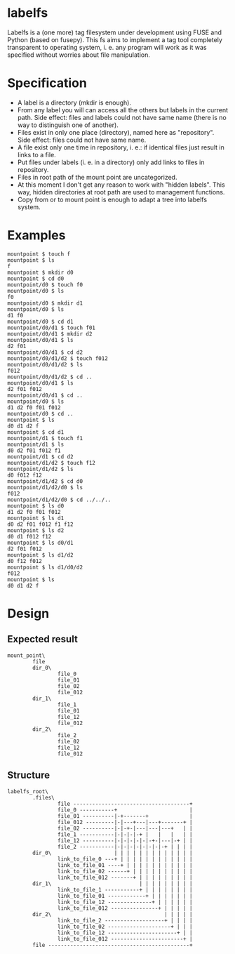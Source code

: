 labelfs
=======

Labelfs is a (one more) tag filesystem under development using FUSE and Python (based on fusepy). This fs aims to implement a tag tool completely transparent to operating system, i. e. any program will work as it was specified without worries about file manipulation.


Specification
=============

* A label is a directory (mkdir is enough).
* From any label you will can access all the others but labels in the current path. Side effect: files and labels could not have same name (there is no way to distinguish one of another).
* Files exist in only one place (directory), named here as "repository". Side effect: files could not have same name.
* A file exist only one time in repository, i. e.: if identical files just result in links to a file. 
* Put files under labels (i. e. in a directory) only add links to files in repository.
* Files in root path of the mount point are uncategorized.
* At this moment I don't get any reason to work with "hidden labels". This way, hidden directories at root path are used to management functions.
* Copy from or to mount point is enough to adapt a tree into labelfs system.


Examples
========

```
mountpoint $ touch f
mountpoint $ ls
f
mountpoint $ mkdir d0
mountpoint $ cd d0
mountpoint/d0 $ touch f0
mountpoint/d0 $ ls
f0
mountpoint/d0 $ mkdir d1
mountpoint/d0 $ ls
d1 f0
mountpoint/d0 $ cd d1
mountpoint/d0/d1 $ touch f01
mountpoint/d0/d1 $ mkdir d2
mountpoint/d0/d1 $ ls
d2 f01
mountpoint/d0/d1 $ cd d2
mountpoint/d0/d1/d2 $ touch f012
mountpoint/d0/d1/d2 $ ls
f012
mountpoint/d0/d1/d2 $ cd ..
mountpoint/d0/d1 $ ls
d2 f01 f012
mountpoint/d0/d1 $ cd ..
mountpoint/d0 $ ls
d1 d2 f0 f01 f012 
mountpoint/d0 $ cd ..
mountpoint $ ls
d0 d1 d2 f
mountpoint $ cd d1
mountpoint/d1 $ touch f1
mountpoint/d1 $ ls
d0 d2 f01 f012 f1
mountpoint/d1 $ cd d2
mountpoint/d1/d2 $ touch f12
mountpoint/d1/d2 $ ls
d0 f012 f12
mountpoint/d1/d2 $ cd d0
mountpoint/d1/d2/d0 $ ls
f012
mountpoint/d1/d2/d0 $ cd ../../..
mountpoint $ ls d0
d1 d2 f0 f01 f012
mountpoint $ ls d1
d0 d2 f01 f012 f1 f12 
mountpoint $ ls d2
d0 d1 f012 f12
mountpoint $ ls d0/d1
d2 f01 f012
mountpoint $ ls d1/d2
d0 f12 f012
mountpoint $ ls d1/d0/d2
f012
mountpoint $ ls
d0 d1 d2 f
```

Design
======

Expected result
---------------

```
mount_point\
        file
        dir_0\
                file_0
                file_01
                file_02
                file_012
        dir_1\
                file_1
                file_01
                file_12
                file_012
        dir_2\
                file_2
                file_02
                file_12
                file_012
```

Structure
---------

```
labelfs_root\
        .files\
                file -------------------------------------+
                file_0 -----------+                       |
                file_01 ----------|-+-------+             |
                file_012 ---------|-|---+---|---+-------+ |
                file_02 ----------|-|-+-|---|---|---+   | |
                file_1 -----------|-|-|-|-+ |   |   |   | |
                file_12 ----------|-|-|-|-|-|-+-|---|-+ | |
                file_2 -----------|-|-|-|-|-|-|-|-+ | | | |
        dir_0\                    | | | | | | | | | | | | |
                link_to_file_0 ---+ | | | | | | | | | | | |
                link_to_file_01 ----+ | | | | | | | | | | |
                link_to_file_02 ------+ | | | | | | | | | |
                link_to_file_012 -------+ | | | | | | | | |
        dir_1\                            | | | | | | | | |
                link_to_file_1 -----------+ | | | | | | | |
                link_to_file_01 ------------+ | | | | | | |
                link_to_file_12 --------------+ | | | | | |
                link_to_file_012 ---------------+ | | | | |
        dir_2\                                    | | | | |
                link_to_file_2 -------------------+ | | | |
                link_to_file_02 --------------------+ | | |
                link_to_file_12 ----------------------+ | |
                link_to_file_012 -----------------------+ |
        file ---------------------------------------------+
```

